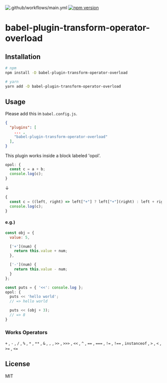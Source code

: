![.github/workflows/main.yml](https://github.com/taqm/babel-plugin-transform-operator-overload/workflows/.github/workflows/main.yml/badge.svg)
[![npm version](https://badge.fury.io/js/babel-plugin-transform-operator-overload.svg)](https://badge.fury.io/js/babel-plugin-transform-operator-overload)

# babel-plugin-transform-operator-overload

## Installation
```sh
# npm
npm install -D babel-plugin-transform-operator-overload

# yarn
yarn add -D babel-plugin-transform-operator-overload
```

## Usage

Please add this in `babel.config.js`.
```json
{
  "plugins": [
    ... ,
    "babel-plugin-transform-operator-overload"
  ],
}
```

This plugin works inside a block labeled 'opol'.

```js
opol: {
  const c = a + b;
  console.log(c);
}
```

↓

```js
{
  const c = ((left, right) => left["+"] ? left["+"](right) : left + right)(a, b);
  console.log(c);
}
```


#### e.g.)
```js
const obj = {
  value: 5,

  ['+'](num) {
    return this.value + num;
  },

  ['-'](num) {
    return this.value - num;
  }
};

const puts = { '<<': console.log };
opol: {
  puts << 'hello world';
  // => hello world

  puts << (obj + 3);
  // => 8
}
```

### Works Operators
`+` , `-` , `/` , `%` , `*` , `**` , `&` , `,` , `>>` , `>>>` , `<<` , `^` , `==` , `===` , `!=` , `!==` , `instanceof` , `>` , `<` , `>=` , `<=`

## License
MIT
